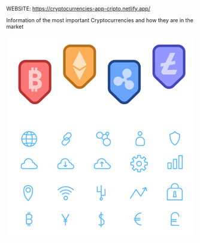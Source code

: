 WEBSITE: https://cryptocurrencies-app-cripto.netlify.app/

Information of the most important Cryptocurrencies and how they are in the market


<img src="https://github.com/Mauribrodsky/Cryptocurrencies/blob/master/img/cryptomonedas.png">

